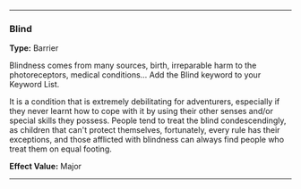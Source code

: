 ___
### Blind
__Type:__ Barrier

Blindness comes from many sources, birth, irreparable harm to the photoreceptors, medical conditions… Add the Blind keyword to your Keyword List.

It is a condition that is extremely debilitating for adventurers, especially if they never learnt how to cope with it by using their other senses and/or special skills they possess. People tend to treat the blind condescendingly, as children that can't protect themselves, fortunately, every rule has their exceptions, and those afflicted with blindness can always find people who treat them on equal footing.

__Effect Value:__ Major

___